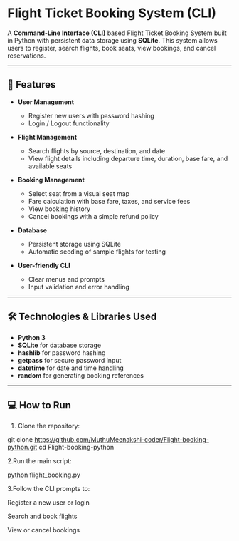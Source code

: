 # Flight Ticket Booking System (CLI)

A **Command-Line Interface (CLI)** based Flight Ticket Booking System built in Python with persistent data storage using **SQLite**. This system allows users to register, search flights, book seats, view bookings, and cancel reservations.

---

## 🚀 Features

- **User Management**
  - Register new users with password hashing
  - Login / Logout functionality

- **Flight Management**
  - Search flights by source, destination, and date
  - View flight details including departure time, duration, base fare, and available seats

- **Booking Management**
  - Select seat from a visual seat map
  - Fare calculation with base fare, taxes, and service fees
  - View booking history
  - Cancel bookings with a simple refund policy

- **Database**
  - Persistent storage using SQLite
  - Automatic seeding of sample flights for testing

- **User-friendly CLI**
  - Clear menus and prompts
  - Input validation and error handling

---

## 🛠️ Technologies & Libraries Used

- **Python 3**
- **SQLite** for database storage
- **hashlib** for password hashing
- **getpass** for secure password input
- **datetime** for date and time handling
- **random** for generating booking references

---

## 💻 How to Run

1. Clone the repository:


git clone https://github.com/MuthuMeenakshi-coder/Flight-booking-python.git
cd Flight-booking-python

2.Run the main script:

python flight_booking.py

3.Follow the CLI prompts to:

Register a new user or login

Search and book flights

View or cancel bookings
